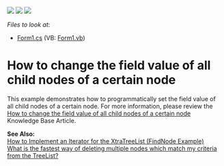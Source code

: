 <!-- default badges list -->
![](https://img.shields.io/endpoint?url=https://codecentral.devexpress.com/api/v1/VersionRange/128637342/13.1.4%2B)
[![](https://img.shields.io/badge/Open_in_DevExpress_Support_Center-FF7200?style=flat-square&logo=DevExpress&logoColor=white)](https://supportcenter.devexpress.com/ticket/details/E751)
[![](https://img.shields.io/badge/📖_How_to_use_DevExpress_Examples-e9f6fc?style=flat-square)](https://docs.devexpress.com/GeneralInformation/403183)
<!-- default badges end -->
<!-- default file list -->
*Files to look at*:

* [Form1.cs](./CS/Form1.cs) (VB: [Form1.vb](./VB/Form1.vb))
<!-- default file list end -->
# How to change the field value of all child nodes of a certain node


<p>This example demonstrates how to programmatically set the field value of all child nodes of a certain node. For more information, please review the <a href="https://www.devexpress.com/Support/Center/p/A1275">How to change the field value of all child nodes of a certain node</a> Knowledge Base Article.</p><p><strong>See Also:</strong><br />
<a href="https://www.devexpress.com/Support/Center/p/A236">How to Implement an Iterator for the XtraTreeList (FindNode Example)</a><br />
<a href="https://www.devexpress.com/Support/Center/p/A405">What is the fastest way of deleting multiple nodes which match my criteria from the TreeList?</a></p>

<br/>


